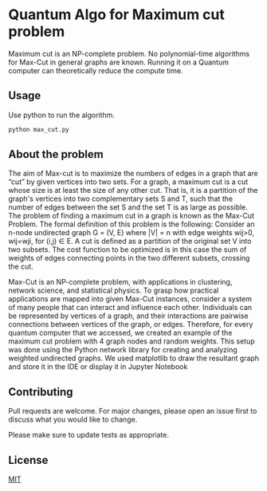 # Quantum Algo for Maximum cut problem

Maximum cut is an NP-complete problem.  No polynomial-time algorithms for Max-Cut in general graphs are known. Running it on a Quantum computer can theoretically reduce the compute time.


## Usage

Use python to run the algorithm.

```bash
python max_cut.py
```

## About the problem

The aim of Max-cut is to maximize the numbers of edges
in a graph that are “cut” by given vertices into two sets. For
a graph, a maximum cut is a cut whose size is at least the
size of any other cut. That is, it is a partition of the graph&#39;s
vertices into two complementary sets S and T, such that the
number of edges between the set S and the set T is as large
as possible. The problem of finding a maximum cut in a
graph is known as the Max-Cut Problem.
The formal definition of this problem is the following:
Consider an n-node undirected graph G = (V, E) where |V| =
n with edge weights wij&gt;0, wij=wji, for (i,j) ∈ E. A cut is
defined as a partition of the original set V into two subsets.
The cost function to be optimized is in this case the sum of
weights of edges connecting points in the two different
subsets, crossing the cut.

Max-Cut is an NP-complete problem, with applications in
clustering, network science, and statistical physics. To grasp
how practical applications are mapped into given Max-Cut
instances, consider a system of many people that can
interact and influence each other. Individuals can be
represented by vertices of a graph, and their interactions are
pairwise connections between vertices of the graph, or
edges. Therefore, for every quantum computer that we
accessed, we created an example of the maximum cut
problem with 4 graph nodes and random weights. This setup
was done using the Python network library for creating and
analyzing weighted undirected graphs. We used matplotlib
to draw the resultant graph and store it in the IDE or display
it in Jupyter Notebook
## Contributing
Pull requests are welcome. For major changes, please open an issue first to discuss what you would like to change.

Please make sure to update tests as appropriate.

## License
[MIT](https://choosealicense.com/licenses/mit/)
